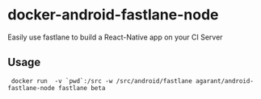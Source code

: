 # docker-android-fastlane-node
Easily use fastlane to build a React-Native app on your CI Server

## Usage
```
 docker run  -v `pwd`:/src -w /src/android/fastlane agarant/android-fastlane-node fastlane beta
 ```